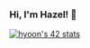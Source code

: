 ### Hi, I'm Hazel! 👋

<!--
**kamg2218/kamg2218** is a ✨ _special_ ✨ repository because its `README.md` (this file) appears on your GitHub profile.

Here are some ideas to get you started:

- 🔭 I’m currently working on ...
- 🌱 I’m currently learning ...
- 👯 I’m looking to collaborate on ...
- 🤔 I’m looking for help with ...
- 💬 Ask me about ...
- 📫 How to reach me: ...
- 😄 Pronouns: ...
- ⚡ Fun fact: ...
-->

[![hyoon's 42 stats](https://badge42.vercel.app/api/v2/cl2bjr8kk010309mgefh0qukt/stats?cursusId=21&coalitionId=88)](https://github.com/JaeSeoKim/badge42)
